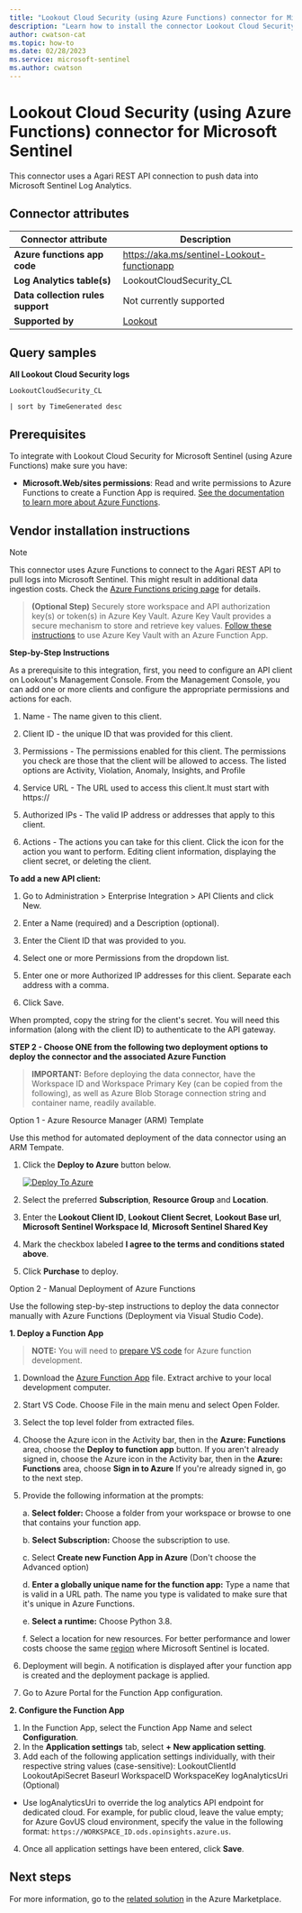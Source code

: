 ```yaml
---
title: "Lookout Cloud Security (using Azure Functions) connector for Microsoft Sentinel"
description: "Learn how to install the connector Lookout Cloud Security (using Azure Functions) to connect your data source to Microsoft Sentinel."
author: cwatson-cat
ms.topic: how-to
ms.date: 02/28/2023
ms.service: microsoft-sentinel
ms.author: cwatson
---
```


# Lookout Cloud Security (using Azure Functions) connector for Microsoft Sentinel

This connector uses a Agari REST API connection to push data into Microsoft Sentinel Log Analytics.

## Connector attributes

| Connector attribute | Description |
| --- | --- |
| **Azure functions app code** | https://aka.ms/sentinel-Lookout-functionapp |
| **Log Analytics table(s)** | LookoutCloudSecurity_CL<br/> |
| **Data collection rules support** | Not currently supported |
| **Supported by** | [Lookout](https://www.lookout.com/support) |

## Query samples

**All Lookout Cloud Security logs**

   ```kusto
LookoutCloudSecurity_CL

   | sort by TimeGenerated desc
   ```



## Prerequisites

To integrate with Lookout Cloud Security for Microsoft Sentinel (using Azure Functions) make sure you have: 

- **Microsoft.Web/sites permissions**: Read and write permissions to Azure Functions to create a Function App is required. [See the documentation to learn more about Azure Functions](/azure/azure-functions).


## Vendor installation instructions


> [!NOTE]
   >  This connector uses Azure Functions to connect to the Agari REST API to pull logs into Microsoft Sentinel. This might result in additional data ingestion costs. Check the [Azure Functions pricing page](https://azure.microsoft.com/pricing/details/functions/) for details.


>**(Optional Step)** Securely store workspace and API authorization key(s) or token(s) in Azure Key Vault. Azure Key Vault provides a secure mechanism to store and retrieve key values. [Follow these instructions](/azure/app-service/app-service-key-vault-references) to use Azure Key Vault with an Azure Function App.


**Step-by-Step Instructions**

 As a prerequisite to this integration, first, you need to configure an API client on Lookout's Management Console.  From the Management Console, you can add one or more clients and configure the appropriate permissions and actions for each. 

 1. Name - The name given to this client. 

 2. Client ID - the unique ID that was provided for this client. 

 3. Permissions - The permissions enabled for this client. The permissions you check are those that the client will be allowed to access. The listed options are Activity, Violation, Anomaly, Insights, and Profile 

 4. Service URL - The URL used to access this client.It must start with https:// 

 5. Authorized IPs - The valid IP address or addresses that apply to this client. 

 6. Actions - The actions you can take for this client. Click the icon for the action you want to perform. Editing client information, displaying the client secret, or deleting the client. 

 **To add a new API client:** 

1. Go to Administration > Enterprise Integration > API Clients and click New. 

1. Enter a Name (required) and a Description (optional). 

1. Enter the Client ID that was provided to you. 

1. Select one or more Permissions from the dropdown list. 

1. Enter one or more Authorized IP addresses for this client. Separate each address with a comma.

1. Click Save. 

 When prompted, copy the string for the client's secret. You will need this information (along with the client ID) to authenticate to the API gateway. 


**STEP 2 - Choose ONE from the following two deployment options to deploy the connector and the associated Azure Function**

>**IMPORTANT:** Before deploying the data connector, have the Workspace ID and Workspace Primary Key (can be copied from the following), as well as Azure Blob Storage connection string and container name, readily available.



Option 1 - Azure Resource Manager (ARM) Template

Use this method for automated deployment of the data connector using an ARM Tempate.

1. Click the **Deploy to Azure** button below. 

	[![Deploy To Azure](https://aka.ms/deploytoazurebutton)](https://aka.ms/sentinel-LookoutCS-azuredeploy)
2. Select the preferred **Subscription**, **Resource Group** and **Location**. 
3. Enter the **Lookout Client ID**, **Lookout Client Secret**, **Lookout Base url**, **Microsoft Sentinel Workspace Id**, **Microsoft Sentinel Shared Key**
4. Mark the checkbox labeled **I agree to the terms and conditions stated above**.
5. Click **Purchase** to deploy.

Option 2 - Manual Deployment of Azure Functions

Use the following step-by-step instructions to deploy the data connector manually with Azure Functions (Deployment via Visual Studio Code).


**1. Deploy a Function App**

> **NOTE:** You will need to [prepare VS code](/azure/azure-functions/create-first-function-vs-code-python) for Azure function development.

1. Download the [Azure Function App](https://aka.ms/sentinel-Lookout-functionapp) file. Extract archive to your local development computer.
2. Start VS Code. Choose File in the main menu and select Open Folder.
3. Select the top level folder from extracted files.
4. Choose the Azure icon in the Activity bar, then in the **Azure: Functions** area, choose the **Deploy to function app** button.
If you aren't already signed in, choose the Azure icon in the Activity bar, then in the **Azure: Functions** area, choose **Sign in to Azure**
If you're already signed in, go to the next step.
5. Provide the following information at the prompts:

	a. **Select folder:** Choose a folder from your workspace or browse to one that contains your function app.

	b. **Select Subscription:** Choose the subscription to use.

	c. Select **Create new Function App in Azure** (Don't choose the Advanced option)

	d. **Enter a globally unique name for the function app:** Type a name that is valid in a URL path. The name you type is validated to make sure that it's unique in Azure Functions.

	e. **Select a runtime:** Choose Python 3.8.

	f. Select a location for new resources. For better performance and lower costs choose the same [region](https://azure.microsoft.com/regions/) where Microsoft Sentinel is located.

6. Deployment will begin. A notification is displayed after your function app is created and the deployment package is applied.
7. Go to Azure Portal for the Function App configuration.


**2. Configure the Function App**

1. In the Function App, select the Function App Name and select **Configuration**.
2. In the **Application settings** tab, select **+ New application setting**.
3. Add each of the following application settings individually, with their respective string values (case-sensitive): 
		LookoutClientId
		LookoutApiSecret
		Baseurl
		WorkspaceID
		WorkspaceKey
		logAnalyticsUri (Optional)
 - Use logAnalyticsUri to override the log analytics API endpoint for dedicated cloud. For example, for public cloud, leave the value empty; for Azure GovUS cloud environment, specify the value in the following format: `https://WORKSPACE_ID.ods.opinsights.azure.us`. 
4. Once all application settings have been entered, click **Save**.



## Next steps

For more information, go to the [related solution](https://azuremarketplace.microsoft.com/en-us/marketplace/apps/lookoutinc.lookout_casb_for_o365?tab=Overview) in the Azure Marketplace.
